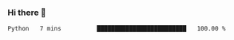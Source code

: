### Hi there 👋

<!--START_SECTION:waka-->

```txt
Python   7 mins          █████████████████████████   100.00 %
```

<!--END_SECTION:waka-->
